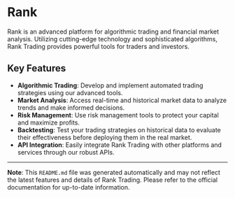 # Rank

Rank is an advanced platform for algorithmic trading and financial market analysis. Utilizing cutting-edge technology and sophisticated algorithms, Rank Trading provides powerful tools for traders and investors.

## Key Features

- **Algorithmic Trading**: Develop and implement automated trading strategies using our advanced tools.
- **Market Analysis**: Access real-time and historical market data to analyze trends and make informed decisions.
- **Risk Management**: Use risk management tools to protect your capital and maximize profits.
- **Backtesting**: Test your trading strategies on historical data to evaluate their effectiveness before deploying them in the real market.
- **API Integration**: Easily integrate Rank Trading with other platforms and services through our robust APIs.

---

**Note**: This `README.md` file was generated automatically and may not reflect the latest features and details of Rank Trading. Please refer to the official documentation for up-to-date information.
